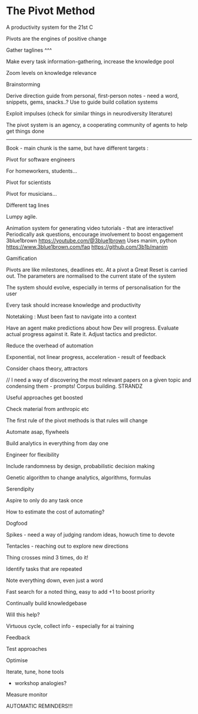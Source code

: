 

# The Pivot Method

A productivity system for the 21st C

Pivots are the engines of positive change

Gather taglines ^^^

Make every task information-gathering, increase the knowledge pool

Zoom levels on knowledge relevance

Brainstorming

Derive direction guide from personal, first-person notes - need a word, snippets, gems, snacks..?
Use to guide build  collation systems

Exploit impulses (check for similar things in neurodiversity literature)

The pivot system is an agency, a cooperating community of agents to help get things done

---
Book - main chunk is the same, but have different targets :

Pivot for software engineers

For homeworkers, students...

Pivot for scientists

Pivot for musicians...

Different tag lines

Lumpy agile. 

Animation system for generating video tutorials - that are interactive! Periodically ask questions, encourage involvement to boost engagement
3blue1brown
https://youtube.com/@3blue1brown
Uses manim, python
https://www.3blue1brown.com/faq
https://github.com/3b1b/manim

Gamification

Pivots are like milestones, deadlines etc. At a pivot a Great Reset is carried out. The parameters are normalised to the current state of the system

The system should evolve, especially in terms of personalisation for the user

Every task should increase knowledge and productivity

Notetaking : Must been fast to navigate into a context

Have an agent make predictions about how Dev will progress. Evaluate actual progress against it. Rate it. Adjust tactics and predictor.

Reduce the overhead of automation

Exponential, not linear progress, acceleration - result of feedback

Consider chaos theory, attractors

// I need a way of discovering the most relevant papers on a given topic and condensing them - prompts! Corpus building.  STRANDZ

Useful approaches get boosted

Check material from anthropic etc

The first rule of the pivot methods is that rules will change

Automate asap, flywheels

Build analytics in everything from day one

Engineer for flexibility

Include randomness by design, probabilistic decision making

Genetic algorithm to change analytics, algorithms, formulas

Serendipity

Aspire to only do any task once

How to estimate the cost of automating?

Dogfood

Spikes - need a way of judging random ideas, howuch time to devote

Tentacles - reaching out to explore new directions

Thing crosses mind 3 times, do it!

Identify tasks that are repeated

Note everything down, even just a word 

Fast search for a noted thing, easy to add +1 to boost priority



Continually build knowledgebase

Will this help?

Virtuous cycle, collect info - especially for ai training

Feedback

Test approaches

Optimise

Iterate, tune, hone tools

- workshop analogies?

Measure monitor

AUTOMATIC REMINDERS!!!

